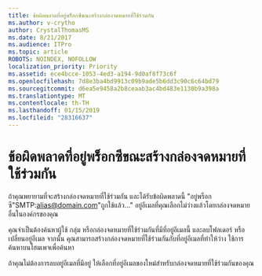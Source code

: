 ```yaml
---
title: ข้อผิดพลาดที่อยู่พร็อกซีขณะสร้างกล่องจดหมายที่ใช้ร่วมกัน
ms.author: v-crytho
author: CrystalThomasMS
ms.date: 8/21/2017
ms.audience: ITPro
ms.topic: article
ROBOTS: NOINDEX, NOFOLLOW
localization_priority: Priority
ms.assetid: ece4bcce-1053-4ed3-a194-9d0af8f73c6f
ms.openlocfilehash: 7d8e3ba4bd9913c09b9ade5b6dd3c90c6c64bd79
ms.sourcegitcommit: d6ea5e9458a2b8ceaab3ac4bd483e1130b9a398a
ms.translationtype: MT
ms.contentlocale: th-TH
ms.lasthandoff: 01/15/2019
ms.locfileid: "28316637"
---
```

# <a name="proxy-address-error-while-creating-a-shared-mailbox"></a>ข้อผิดพลาดที่อยู่พร็อกซีขณะสร้างกล่องจดหมายที่ใช้ร่วมกัน

ถ้าคุณพยายามที่จะสร้างกล่องจดหมายที่ใช้ร่วมกัน และได้รับข้อผิดพลาดนี้ "อยู่พร็อกซี"SMTP:alias@domain.com"ถูกใช้แล้ว..." อยู่อีเมลที่คุณเลือกไม่ว่างแล้วโดยกล่องจดหมายอื่นในองค์กรของคุณ
  
คุณจำเป็นต้องค้นหาผู้ใช้ กลุ่ม หรือกล่องจดหมายที่ใช้ร่วมกันที่มีที่อยู่อีเมลนี้ และลบโฟลเดอร์ หรือเปลี่ยนอยู่อีเมล จากนั้น คุณสามารถสร้างกล่องจดหมายที่ใช้ร่วมกันกับที่อยู่อีเมลที่ทำให้ว่าง ใช้การค้นหาบนโฮมเพจเพื่อค้นหา
  
ถ้าคุณไม่ต้องการลบอยู่อีเมลที่มีอยู่ ให้เลือกที่อยู่อีเมลของใหม่สำหรับกล่องจดหมายที่ใช้ร่วมกันของคุณ
  


